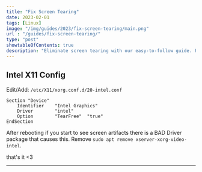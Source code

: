 ```yaml
---
title: "Fix Screen Tearing"
date: 2023-02-01
tags: [Linux]
image: "/img/guides/2023/fix-screen-tearing/main.png"
url : "/guides/fix-screen-tearing/"
type: "post"
showtableOfContents: true
description: "Eliminate screen tearing with our easy-to-follow guide. Follow our troubleshooting steps and improve your visual experience with smooth, seamless graphics"
---
```


## Intel X11 Config
Edit/Add: `/etc/X11/xorg.conf.d/20-intel.conf`

```
Section "Device"
    Identifier    "Intel Graphics"
    Driver        "intel"
    Option        "TearFree"  "true"
EndSection
```

After rebooting if you start to see screen artifacts there is a BAD Driver package that causes this. Remove `sudo apt remove xserver-xorg-video-intel`.

that's it <3

----

  